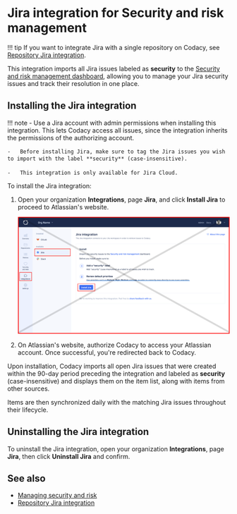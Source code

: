 # Jira integration for Security and risk management

!!! tip
    If you want to integrate Jira with a single repository on Codacy, see [Repository Jira integration](../../repositories-configure/integrations/jira-integration.md).

This integration imports all Jira issues labeled as **security** to the [Security and risk management dashboard](../managing-security-and-risk.md), allowing you to manage your Jira security issues and track their resolution in one place.

## Installing the Jira integration

!!! note
    -   Use a Jira account with admin permissions when installing this integration. This lets Codacy access all issues, since the integration inherits the permissions of the authorizing account.

    -   Before installing Jira, make sure to tag the Jira issues you wish to import with the label **security** (case-insensitive).

    -   This integration is only available for Jira Cloud.

To install the Jira integration:

1.  Open your organization **Integrations**, page **Jira**, and click **Install Jira** to proceed to Atlassian's website.

    ![Security and risk management Jira integration installation](images/jira-integration-srm-install.png)

1.  On Atlassian's website, authorize Codacy to access your Atlassian account. Once successful, you're redirected back to Codacy.

Upon installation, Codacy imports all open Jira issues that were created within the 90-day period preceding the integration and labeled as **security** (case-insensitive) and displays them on the item list, along with items from other sources.

Items are then synchronized daily with the matching Jira issues throughout their lifecycle.

## Uninstalling the Jira integration

To uninstall the Jira integration, open your organization **Integrations**, page **Jira**, then click **Uninstall Jira** and confirm.

## See also

-   [Managing security and risk](../managing-security-and-risk.md)
-   [Repository Jira integration](../../repositories-configure/integrations/jira-integration.md)
